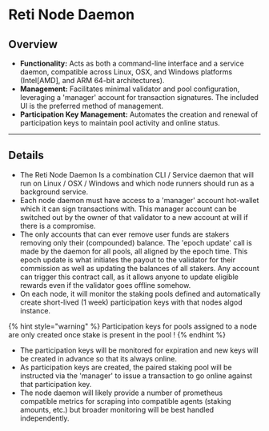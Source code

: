 # Reti Node Daemon

## Overview

* **Functionality:** Acts as both a command-line interface and a service daemon, compatible across Linux, OSX, and Windows platforms (Intel\[AMD], and ARM 64-bit architectures).
* **Management:** Facilitates minimal validator and pool configuration, leveraging a 'manager' account for transaction signatures. The included UI is the preferred method of management.
* **Participation Key Management:** Automates the creation and renewal of participation keys to maintain pool activity and online status.

***

## Details

* The Reti Node Daemon Is a combination CLI / Service daemon that will run on Linux / OSX / Windows and which node runners should run as a background service.
* Each node daemon must have access to a 'manager' account hot-wallet which it can sign transactions with. This manager account can be switched out by the owner of that validator to a new account at will if there is a compromise.
* The only accounts that can ever remove user funds are stakers removing only their (compounded) balance. The 'epoch update' call is made by the daemon for all pools, all aligned by the epoch time. This epoch update is what initiates the payout to the validator for their commission as well as updating the balances of all stakers. Any account can trigger this contract call, as it allows anyone to update eligible rewards even if the validator goes offline somehow.
* On each node, it will monitor the staking pools defined and automatically create short-lived (1 week) participation keys with that nodes algod instance.

{% hint style="warning" %}
Participation keys for pools assigned to a node are only created once stake is present in the pool !
{% endhint %}

* The participation keys will be monitored for expiration and new keys will be created in advance so that its always online.
* As participation keys are created, the paired staking pool will be instructed via the 'manager' to issue a transaction to go online against that participation key.
* The node daemon will likely provide a number of prometheus compatible metrics for scraping into compatible agents (staking amounts, etc.) but broader monitoring will be best handled independently.
